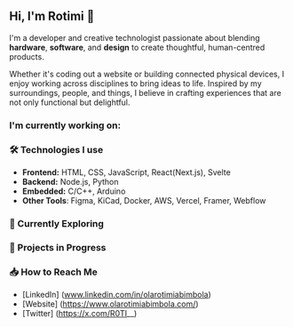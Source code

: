 ## Hi, I'm Rotimi 👋

<!--
  **RotimiA/RotimiA** is a ✨ _special_ ✨ repository because its `README.md` (this file) appears on your GitHub profile.

Here are some ideas to get you started:

- 🔭 I’m currently working on ...
- 🌱 I’m currently learning ...
- 👯 I’m looking to collaborate on ...
- 🤔 I’m looking for help with ...
- 💬 Ask me about ...
- 📫 How to reach me: ...
- 😄 Pronouns: ...
- ⚡ Fun fact: ...
-->

I'm a developer and creative technologist passionate about blending **hardware**, **software**, and **design** to create thoughtful, human-centred products.

Whether it's coding out a website or building connected physical devices, I enjoy working across disciplines to bring ideas to life. Inspired by my surroundings, people, and things, I believe in crafting experiences that are not only functional but delightful.

### I'm currently working on:

### 🛠 Technologies I use
- **Frontend:** HTML, CSS, JavaScript, React(Next.js), Svelte
- **Backend:** Node.js, Python
- **Embedded:** C/C++, Arduino
- **Other Tools**: Figma, KiCad, Docker, AWS, Vercel, Framer, Webflow

### 🌱 Currently Exploring

### 🚀 Projects in Progress

### 📥 How to Reach Me
- [LinkedIn] (www.linkedin.com/in/olarotimiabimbola)
- [Website] (https://www.olarotimiabimbola.com/)
- [Twitter] (https://x.com/R0TI__)


